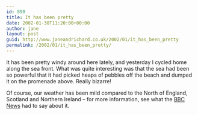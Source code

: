 ```yaml
---
id: 890
title: It has been pretty
date: 2002-01-30T11:20:00+00:00
author: jane
layout: post
guid: http://www.janeandrichard.co.uk/2002/01/it_has_been_pretty
permalink: /2002/01/it_has_been_pretty/
---
```

It has been pretty windy around here lately, and yesterday I cycled home along the sea front. What was quite interesting was that the sea had been so powerful that it had picked heaps of pebbles off the beach and dumped it on the promenade above. Really bizarre!

Of course, our weather has been mild compared to the North of England, Scotland and Northern Ireland &#8211; for more information, see what the [BBC News](http://news.bbc.co.uk/hi/english/uk/newsid_1788000/1788166.stm) had to say about it.
